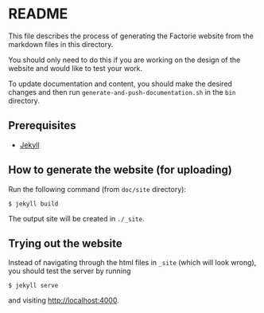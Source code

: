 README
===

This file describes the process of generating the Factorie website from the markdown files in this directory.

You should only need to do this if you are working on the design of the website and would like to test your work.

To update documentation and content, you should make the desired changes and then run `generate-and-push-documentation.sh` in the `bin` directory. 

Prerequisites
---

* [Jekyll](http://jekyllrb.com/docs/home/)

How to generate the website (for uploading)
---

Run the following command (from `doc/site` directory):

    $ jekyll build

The output site will be created in `./_site`.

Trying out the website
---

Instead of navigating through the html files in `_site` (which will look wrong), you should test the server by running

    $ jekyll serve

and visiting <http://localhost:4000>.
